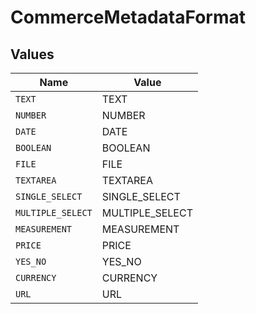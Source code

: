 # CommerceMetadataFormat


## Values

| Name              | Value             |
| ----------------- | ----------------- |
| `TEXT`            | TEXT              |
| `NUMBER`          | NUMBER            |
| `DATE`            | DATE              |
| `BOOLEAN`         | BOOLEAN           |
| `FILE`            | FILE              |
| `TEXTAREA`        | TEXTAREA          |
| `SINGLE_SELECT`   | SINGLE_SELECT     |
| `MULTIPLE_SELECT` | MULTIPLE_SELECT   |
| `MEASUREMENT`     | MEASUREMENT       |
| `PRICE`           | PRICE             |
| `YES_NO`          | YES_NO            |
| `CURRENCY`        | CURRENCY          |
| `URL`             | URL               |